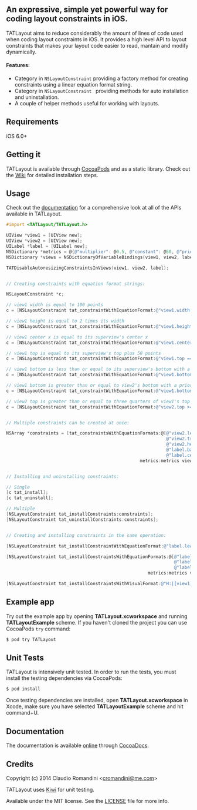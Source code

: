 ## An expressive, simple yet powerful way for coding layout constraints in iOS.

TATLayout aims to reduce considerably the amount of lines of code used when coding layout constraints in iOS. It provides a high level API to layout constraints that makes your layout code easier to read, mantain and modify dynamically.

#### Features:
- Category in `NSLayoutConstraint` providing a factory method for creating constraints using a linear equation format string.
- Category in `NSLayoutConstraint ` providing methods for auto installation and uninstallation.
- A couple of helper methods useful for working with layouts.

## Requirements
iOS 6.0+

## Getting it
TATLayout is available through [CocoaPods](http://cocoapods.org) and as a static library. Check out the [Wiki](https://github.com/cromandini/TATLayout/wiki) for detailed installation steps.

## Usage
Check out the [documentation](http://cocoadocs.org/docsets/TATLayout/) for a comprehensive look at all of the APIs available in TATLayout.

```objective-c
#import <TATLayout/TATLayout.h>

UIView *view1 = [UIView new];
UIView *view2 = [UIView new];
UILabel *label = [UILabel new];
NSDictionary *metrics = @{@"multiplier": @0.5, @"constant": @50, @"priority": @751};
NSDictionary *views = NSDictionaryOfVariableBindings(view1, view2, label);

TATDisableAutoresizingConstraintsInViews(view1, view2, label);


// Creating constraints with equation format strings:

NSLayoutConstraint *c;

// view1 width is equal to 100 points
c = [NSLayoutConstraint tat_constraintWithEquationFormat:@"view1.width == 100" metrics:nil views:views];

// view1 height is equal to 2 times its width
c = [NSLayoutConstraint tat_constraintWithEquationFormat:@"view1.height == view1.width * 2" metrics:nil views:views];

// view1 center x is equal to its superview's center x
c = [NSLayoutConstraint tat_constraintWithEquationFormat:@"view1.centerX == superview.centerX" metrics:nil views:views];

// view1 top is equal to its superview's top plus 50 points
c = [NSLayoutConstraint tat_constraintWithEquationFormat:@"view1.top == superview.top + constant" metrics:metrics views:views];

// view1 bottom is less than or equal to its superview's bottom with a priority of 251
c = [NSLayoutConstraint tat_constraintWithEquationFormat:@"view1.bottom <= superview.bottom @251" metrics:nil views:views];

// view1 bottom is greater than or equal to view2's bottom with a priority of 751
c = [NSLayoutConstraint tat_constraintWithEquationFormat:@"view1.bottom >= view2.bottom @priority" metrics:metrics views:views];

// view2 top is greater than or equal to three quarters of view1's top plus 50 points with a priority of 500
c = [NSLayoutConstraint tat_constraintWithEquationFormat:@"view2.top >= view1.top * 0.75 + 50 @500" metrics:nil views:views];


// Multiple constraints can be created at once:

NSArray *constraints = [tat_constraintsWithEquationFormats:@[@"view2.leading == view1.trailing" // view2 leading is equal to view1's trailing
                                                             @"view2.trailing == superview.trailing" // view2 trailing is equal to its superview's trailing
                                                             @"view2.height == view1.height * multiplier" // view2 height is equal to half the view1's height
                                                             @"label.baseline == view1.centerY" // label baseline is equal to view1's centerY
                                                             @"label.centerX == view1.centerX"] // label is x centered with view1
                                                   metrics:metrics views:views];


// Installing and uninstalling constraints:

// Single
[c tat_install];
[c tat_uninstall];

// Multiple
[NSLayoutConstraint tat_installConstraints:constraints];
[NSLayoutConstraint tat_uninstallConstraints:constraints];


// Creating and installing constraints in the same operation:

[NSLayoutConstraint tat_installConstraintWithEquationFormat:@"label.leading == view1.trailing" metrics:metrics views:views];

[NSLayoutConstraint tat_installConstraintsWithEquationFormats:@[@"label.leading == view1.trailing"
                                                                @"label.trailing == view2.leading",
                                                                @"label.baseline == view1.centerY"]
                                                      metrics:metrics views:views];

[NSLayoutConstraint tat_installConstraintsWithVisualFormat:@"H:|[view1][label][view2]|" options:NSLayoutFormatAlignAllTop metrics:metrics views:views];
```

## Example app
Try out the example app by opening __TATLayout.xcworkspace__ and running __TATLayoutExample__ scheme. If you haven't cloned the project you can use CocoaPods `try` command:
```bash
$ pod try TATLayout
```

## Unit Tests
TATLayout is intensively unit tested. In order to run the tests, you must install the testing dependencies via CocoaPods:

```bash
$ pod install
```

Once testing dependencies are installed, open __TATLayout.xcworkspace__ in Xcode, make sure you have selected __TATLayoutExample__ scheme and hit command+U.

## Documentation
The documentation is available [online](http://cocoadocs.org/docsets/TATLayout/0.3.2/) through [CocoaDocs](http://cocoadocs.org).

## Credits
Copyright (c) 2014 Claudio Romandini <[cromandini@me.com](mailto:cromandini@me.com)>

TATLayout uses [Kiwi](https://github.com/kiwi-bdd/Kiwi) for unit testing.

Available under the MIT license. See the [LICENSE](https://github.com/cromandini/TATLayout/blob/master/LICENSE) file for more info.
